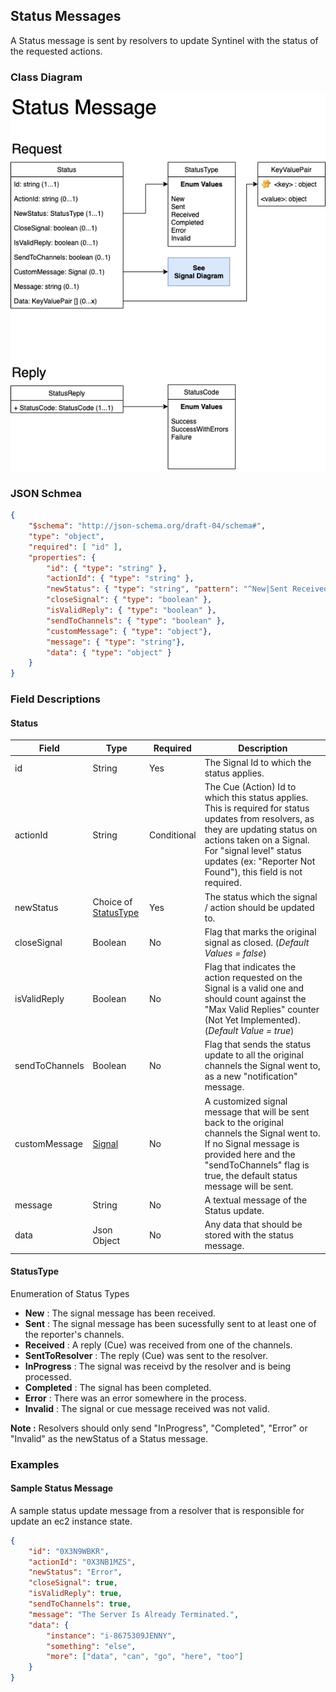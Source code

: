 ## Status Messages

A Status message is sent by resolvers to update Syntinel with the status of the requested actions.

### Class Diagram
![Signal Message](../../resources/draw.io/ClassDiagram-StatusMessage.png)

### JSON Schmea
````json
{
    "$schema": "http://json-schema.org/draft-04/schema#",
    "type": "object",
    "required": [ "id" ],
    "properties": {
        "id": { "type": "string" },
        "actionId": { "type": "string" },
        "newStatus": { "type": "string", "pattern": "^New|Sent Received|SentToResolver|Completed|Error|Invalid$" },
        "closeSignal": { "type": "boolean" },
        "isValidReply": { "type": "boolean" },
        "sendToChannels": { "type": "boolean" },
        "customMessage": { "type": "object"},
        "message": { "type": "string"},
        "data": { "type": "object" }
    }
}
````

### Field Descriptions

#### **Status**
|Field|Type|Required|Description
|-----|----|--------|-----------
|id|String|Yes|The Signal Id to which the status applies.
|actionId|String|Conditional|The Cue (Action) Id to which this status applies.  This is required for status updates from resolvers, as they are updating status on actions taken on a Signal.  For "signal level" status updates (ex: "Reporter Not Found"), this field is not required.
|newStatus|Choice of [StatusType](#statustype)|Yes|The status which the signal / action should be updated to.
|closeSignal|Boolean|No|Flag that marks the original signal as closed. (*Default Values = false*)
|isValidReply|Boolean|No|Flag that indicates the action requested on the Signal is a valid one and should count against the "Max Valid Replies" counter (Not Yet Implemented).  (*Default Value = true*)
|sendToChannels|Boolean|No|Flag that sends the status update to all the original channels the Signal went to, as a new "notification" message.
|customMessage|[Signal](./signal-request.md)|No|A customized signal message that will be sent back to the original channels the Signal went to.  If no Signal message is provided here and the "sendToChannels" flag is true, the default status message will be sent.
|message|String|No|A textual message of the Status update.
|data|Json Object|No|Any data that should be stored with the status message.

#### StatusType
Enumeration of Status Types

- **New** : The signal message has been received.
- **Sent** : The signal message has been sucessfully sent to at least one of the reporter's channels.
- **Received** : A reply (Cue) was received from one of the channels.
- **SentToResolver** : The reply (Cue) was sent to the resolver.
- **InProgress** : The signal was receivd by the resolver and is being processed.
- **Completed** : The signal has been completed.
- **Error** : There was an error somewhere in the process.
- **Invalid** : The signal or cue message received was not valid.

**Note :** Resolvers should only send "InProgress", "Completed", "Error" or "Invalid" as the newStatus of a Status message.

### Examples

#### **Sample Status Message**

A sample status update message from a resolver that is responsible for update an ec2 instance state.

````json
{	
	"id": "0X3N9WBKR", 
	"actionId": "0X3NB1MZS", 
	"newStatus": "Error", 
	"closeSignal": true, 
	"isValidReply": true,
    "sendToChannels": true,
    "message": "The Server Is Already Terminated.",
    "data": {
        "instance": "i-8675309JENNY",
        "something": "else",
        "more": ["data", "can", "go", "here", "too"]
    }
}
````
